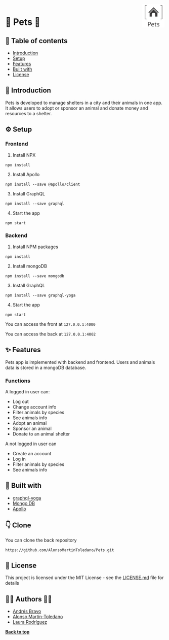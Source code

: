 <div style="font-size:40px">
    <img src="https://raw.githubusercontent.com/AlonsoMartinToledano/Pets/master/Pets-frontend/src/logo_transparent.png" width="73"  align="right" style="vertical-align: top;">
</div>

#  :dog: Pets :rabbit:
## :memo: Table of contents

- [Introduction](#Introduction)
- [Setup](#Setup)
- [Features](#features)
- [Built with](#Built-with)
- [License](#License)

## :paw_prints: Introduction

Pets is developed to manage shelters in a city and their animals in one app. It allows users to adopt or sponsor an animal and donate money and resources to a shelter.

## :gear: Setup
### Frontend

1. Install NPX
```
npx install
```
2. Install Apollo
```
npm install --save @apollo/client
```
3. Install GraphQL
```
npm install --save graphql
```
4. Start the app
```
npm start
```

### Backend

1. Install NPM packages
```
npm install
```
2. Install mongoDB
```
npm install --save mongodb
```
3. Install GraphQL
```
npm install --save graphql-yoga
```
4. Start the app
```
npm start
```

You can access the front at  ```127.0.0.1:4000```

You can access the back at  ```127.0.0.1:4002```

## :sparkles: Features

Pets app is implemented with backend and frontend.
Users and animals data is stored in a mongoDB database.

### Functions
A logged in user can:
- Log out
- Change account info
- Filter animals by species
- See animals info
- Adopt an animal
- Sponsor an animal
- Donate to an animal shelter

A not logged in user can
- Create an account
- Log in
- Filter animals by species
- See animals info

## :wrench: Built with

- [graphql-yoga](https://www.npmjs.com/package/graphql-yoga)
- [Mongo DB](https://www.mongodb.com/cloud/atlas)
- [Apollo](https://www.apollographql.com/docs/)

## :point_down: Clone
You can clone the back repository
```
https://github.com/AlonsoMartinToledano/Pets.git
```

## :page_facing_up: License

This project is licensed under the MIT License - see the [LICENSE.md](https://github.com/AlonsoMartinToledano/Pets/blob/master/LICENSE.md) file for details

## :woman_technologist: Authors :man_technologist:
- [Andrés Bravo](https://github.com/andresbravom)
- [Alonso Martín-Toledano](https://github.com/AlonsoMartinToledano)
- [Laura Rodríguez](https://github.com/LauraRgz)

**[Back to top](#Table-of-contents)**
